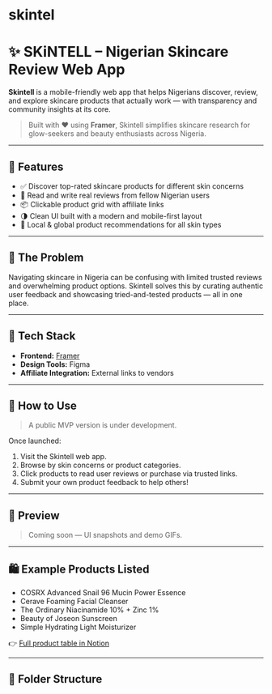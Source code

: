 # skintel
# ✨ SKiNTELL – Nigerian Skincare Review Web App

**Skintell** is a mobile-friendly web app that helps Nigerians discover, review, and explore skincare products that actually work — with transparency and community insights at its core.

> Built with ❤️ using **Framer**, Skintell simplifies skincare research for glow-seekers and beauty enthusiasts across Nigeria.

---

## 📱 Features
- ✅ Discover top-rated skincare products for different skin concerns
- 📝 Read and write real reviews from fellow Nigerian users
- 📦 Clickable product grid with affiliate links
- 🌗 Clean UI built with a modern and mobile-first layout
- 🧴 Local & global product recommendations for all skin types

---

## 🧠 The Problem
Navigating skincare in Nigeria can be confusing with limited trusted reviews and overwhelming product options. Skintell solves this by curating authentic user feedback and showcasing tried-and-tested products — all in one place.

---

## 🔧 Tech Stack
- **Frontend:** [Framer](https://framer.com)
- **Design Tools:** Figma
- **Affiliate Integration:** External links to vendors

---

## 🧪 How to Use
> A public MVP version is under development.

Once launched:
1. Visit the Skintell web app.
2. Browse by skin concerns or product categories.
3. Click products to read user reviews or purchase via trusted links.
4. Submit your own product feedback to help others!

---

## 📸 Preview

> Coming soon — UI snapshots and demo GIFs.

---

## 🛍️ Example Products Listed
- COSRX Advanced Snail 96 Mucin Power Essence
- Cerave Foaming Facial Cleanser
- The Ordinary Niacinamide 10% + Zinc 1%
- Beauty of Joseon Sunscreen
- Simple Hydrating Light Moisturizer

👉 [Full product table in Notion]([https://www.notion.so/](https://skintell.framer.website/)) 

---

## 📂 Folder Structure
